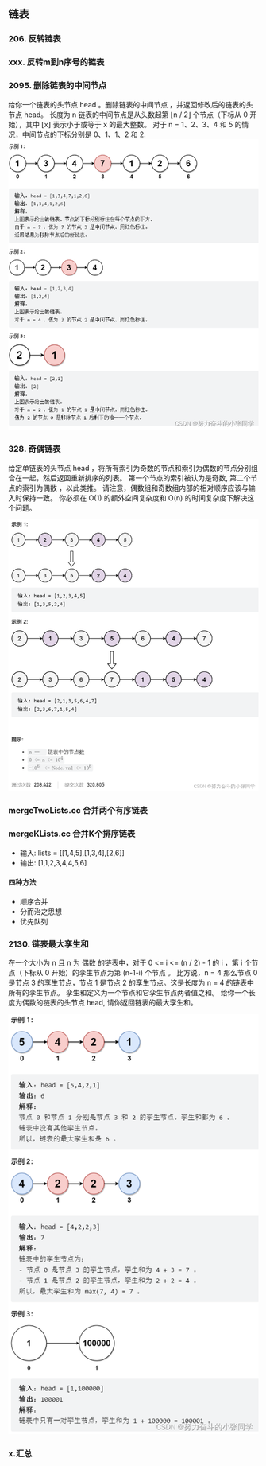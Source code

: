 ## 链表

### 206. 反转链表
### xxx. 反转m到n序号的链表

### 2095. 删除链表的中间节点
给你一个链表的头节点 head 。删除链表的中间节点 ，并返回修改后的链表的头节点 head。
长度为 n 链表的中间节点是从头数起第 ⌊n / 2⌋ 个节点（下标从 0 开始），其中 ⌊x⌋ 表示小于或等于 x 的最大整数。
对于 n = 1、2、3、4 和 5 的情况，中间节点的下标分别是 0、1、1、2 和 2. 
![Alt text](../pic/8linked_list/image.png)

### 328. 奇偶链表
给定单链表的头节点 head ，将所有索引为奇数的节点和索引为偶数的节点分别组合在一起，然后返回重新排序的列表。
第一个节点的索引被认为是奇数, 第二个节点的索引为偶数 ，以此类推。
请注意，偶数组和奇数组内部的相对顺序应该与输入时保持一致。
你必须在 O(1) 的额外空间复杂度和 O(n) 的时间复杂度下解决这个问题。

![Alt text](../pic/8linked_list/image2.png)

### mergeTwoLists.cc 合并两个有序链表

### mergeKLists.cc 合并K个排序链表
- 输入: lists = [[1,4,5],[1,3,4],[2,6]]
- 输出: [1,1,2,3,4,4,5,6]
#### 四种方法
- 顺序合并
- 分而治之思想
- 优先队列
### 2130. 链表最大孪生和

在一个大小为 n 且 n 为 偶数 的链表中，对于 0 <= i <= (n / 2) - 1 的 i ，第 i 个节点（下标从 0 开始）的孪生节点为第 (n-1-i) 个节点 。
比方说，n = 4 那么节点 0 是节点 3 的孪生节点，节点 1 是节点 2 的孪生节点。这是长度为 n = 4 的链表中所有的孪生节点。
孪生和定义为一个节点和它孪生节点两者值之和。
给你一个长度为偶数的链表的头节点 head, 请你返回链表的最大孪生和。

![Alt text](../pic/8linked_list/image3.png)

### x.汇总
